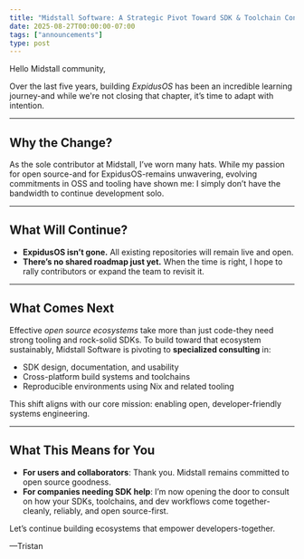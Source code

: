 ```yaml
---
title: "Midstall Software: A Strategic Pivot Toward SDK & Toolchain Consulting"
date: 2025-08-27T00:00:00-07:00
tags: ["announcements"]
type: post
---
```


Hello Midstall community,

Over the last five years, building *ExpidusOS* has been an incredible learning journey-and while we're not closing that chapter, it’s time to adapt with intention.

---

## Why the Change?

As the sole contributor at Midstall, I’ve worn many hats. While my passion for open source-and for ExpidusOS-remains unwavering, evolving commitments in OSS and tooling have shown me: I simply don’t have the bandwidth to continue development solo.

---

## What Will Continue?

- **ExpidusOS isn’t gone.** All existing repositories will remain live and open.
- **There’s no shared roadmap just yet.** When the time is right, I hope to rally contributors or expand the team to revisit it.

---

## What Comes Next

Effective *open source ecosystems* take more than just code-they need strong tooling and rock-solid SDKs. To build toward that ecosystem sustainably, Midstall Software is pivoting to **specialized consulting** in:

- SDK design, documentation, and usability
- Cross-platform build systems and toolchains
- Reproducible environments using Nix and related tooling

This shift aligns with our core mission: enabling open, developer-friendly systems engineering.

---

## What This Means for You

- **For users and collaborators**: Thank you. Midstall remains committed to open source goodness.
- **For companies needing SDK help**: I’m now opening the door to consult on how your SDKs, toolchains, and dev workflows come together-cleanly, reliably, and open source-first.

Let’s continue building ecosystems that empower developers-together.

—Tristan
